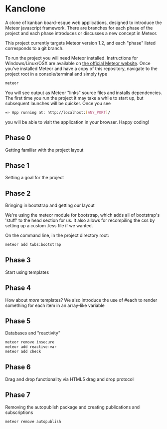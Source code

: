 # Kanclone
A clone of kanban board-esque web applications, designed to introduce the
Meteor javascript framework. There are branches for each phase of the project and
each phase introduces or discusses a new concept in Meteor.

This project currently targets Meteor version 1.2, and each "phase" listed corresponds to a git branch.

To run the project you will need Meteor installed. Instructions for Windows/Linux/OSX are available on
[the official Meteor website](https://www.meteor.com/install). Once you've installed Meteor and have a copy of this
repository, navigate to the project root in a console/terminal and simply type

```bash
meteor
```

You will see output as Meteor "links" source files and installs dependencies. The first time you run the project it may take a while to start up, but subsequent launches will be quicker. Once you see

```bash
=> App running at: http://localhost:[ANY_PORT]/
```
you will be able to visit the application in your browser. Happy coding!

## Phase 0
Getting familiar with the project layout

## Phase 1
Setting a goal for the project

## Phase 2
Bringing in bootstrap and getting our layout

We're using the meteor module for bootstrap, which adds all of bootstrap's
'stuff' to the head section for us. It also allows for recompiling the css
by setting up a custom .less file if we wanted.

On the command line, in the project directory root:

```bash
meteor add twbs:bootstrap
```

## Phase 3
Start using templates

## Phase 4
How about *more* templates? We also introduce the use of #each to render something
for each item in an array-like variable

## Phase 5
Databases and "reactivity"

```bash
meteor remove insecure
meteor add reactive-var
meteor add check
```

## Phase 6
Drag and drop functionality via HTML5 drag and drop protocol

## Phase 7
Removing the autopublish package and creating publications and subscriptions

```bash
meteor remove autopublish
```
